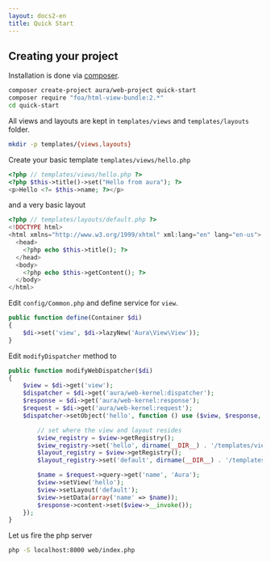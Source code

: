 ```yaml
---
layout: docs2-en
title: Quick Start
---
```


## Creating your project

Installation is done via [composer](http://getcomposer.org).


```bash
composer create-project aura/web-project quick-start
composer require "foa/html-view-bundle:2.*"
cd quick-start
```

All views and layouts are kept in `templates/views` and `templates/layouts` folder.

```bash
mkdir -p templates/{views,layouts}
```

Create your basic template `templates/views/hello.php`

```php
<?php // templates/views/hello.php ?>
<?php $this->title()->set("Hello from aura"); ?>
<p>Hello <?= $this->name; ?></p>
```

and a very basic layout

```php
<?php // templates/layouts/default.php ?>
<!DOCTYPE html>
<html xmlns="http://www.w3.org/1999/xhtml" xml:lang="en" lang="en-us">
  <head>
    <?php echo $this->title(); ?>
  </head>
  <body>
    <?php echo $this->getContent(); ?>
  </body>
</html>
```

Edit `config/Common.php` and define service for `view`.

```php
public function define(Container $di)
{
    $di->set('view', $di->lazyNew('Aura\View\View'));
}
```

Edit `modifyDispatcher` method to

```php
public function modifyWebDispatcher($di)
{
    $view = $di->get('view');
    $dispatcher = $di->get('aura/web-kernel:dispatcher');
    $response = $di->get('aura/web-kernel:response');
    $request = $di->get('aura/web-kernel:request');
    $dispatcher->setObject('hello', function () use ($view, $response, $request) {

        // set where the view and layout resides
        $view_registry = $view->getRegistry();
        $view_registry->set('hello', dirname(__DIR__) . '/templates/views/hello.php');
        $layout_registry = $view->getRegistry();
        $layout_registry->set('default', dirname(__DIR__) . '/templates/layouts/default.php');

        $name = $request->query->get('name', 'Aura');
        $view->setView('hello');
        $view->setLayout('default');
        $view->setData(array('name' => $name));
        $response->content->set($view->__invoke());
    });
}
```

Let us fire the php server

```bash
php -S localhost:8000 web/index.php
```

